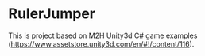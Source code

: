 # RulerJumper

This is project based on M2H Unity3d C# game examples (https://www.assetstore.unity3d.com/en/#!/content/116).
